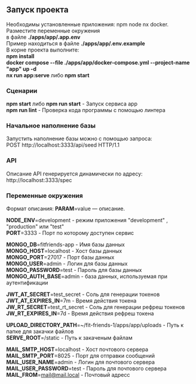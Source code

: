 
## Запуск проекта

Необходимы установленные приложения: npm node nx docker.<br/>
Разместите переменные окружения<br/>
в файле <b>./apps/app/.app.env</b><br/>
Пример находиться в файле  <b>./apps/app/.env.example</b><br/>
В корне проекта выполните:<br/>
<b>npm install</b><br/>
<b>docker compose --file ./apps/app/docker-compose.yml --project-name "app" up -d</b><br/>
<b>nx run app:serve</b> либо <b>npm start</b>

### Сценарии

<b>npm start</b> либо <b>npm run start</b> - Запуск сервиса app<br/>
<b>npm run lint</b> - Проверка кода программы с помощью линтера

### Начальное наполнение базы

Запустить наполнение базы можно с помощью запроса:<br/>
POST  http://localhost:3333/api/seed HTTP/1.1

### API

Описание API генерируется динамически по адресу:<br/>
http://localhost:3333/spec

### Переменные окружения

Формат описания: <b>PARAM</b>=value — описание.<br/>

<b>NODE_ENV</b>=development - режим приложения "development" , "production" или "test"<br/>
<b>PORT</b>=3333 - Порт по которому доступен сервис<br/>

<b>MONGO_DB</b>=fitfriends-app - Имя базы данных<br/>
<b>MONGO_HOST</b>=localhost - Хост базы данных<br/>
<b>MONGO_PORT</b>=27017 - Порт базы данных<br/>
<b>MONGO_USER</b>=admin - Логин для базы данных<br/>
<b>MONGO_PASSWORD</b>=test - Пароль для базы данных<br/>
<b>MONGO_AUTH_BASE</b>=admin - база данных, используемая при аутентификации<br/>

<b>JWT_AT_SECRET</b>=test_secret - Соль для генерации токенов<br/>
<b>JWT_AT_EXPIRES_IN</b>=7m - Время действия токена<br/>
<b>JW_RT_SECRET</b>=test_rt_secret - Соль для генерации рефреш токенов<br/>
<b>JW_RT_EXPIRES_IN</b>=7d - Время действия рефреш токена<br/>

<b>UPLOAD_DIRECTORY_PATH</b>=~/fit-friends-1/apps/app/uploads - Путь к папке для закачки файлов<br/>
<b>SERVE_ROOT</b>=/static - Путь к закаченым файлам<br/>

<b>MAIL_SMTP_HOST</b>=localhost - Хост почтового сервера<br/>
<b>MAIL_SMTP_PORT</b>=8025 -  Порт для отправки сообщений<br/>
<b>MAIL_USER_NAME</b>=admin - Логин для почтового сервера<br/>
<b>MAIL_USER_PASSWORD</b>=test - Пароль для почтового сервера<br/>
<b>MAIL_FROM</b>=<mail@mail.local> - Почтовый адресс
